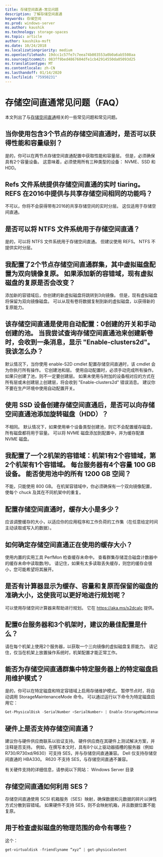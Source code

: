 ```yaml
---
title: 存储空间直通-常见问题
description: 了解存储空间直通
keywords: 存储空间
ms.prod: windows-server
ms.author: kaushik
ms.technology: storage-spaces
ms.topic: article
author: kaushika-msft
ms.date: 10/24/2018
ms.localizationpriority: medium
ms.openlocfilehash: 19dcc1c57fe7c7eea74b003553a0b0a6ab5508aa
ms.sourcegitcommit: 083ff9bed4867604dfe1cb42914550da05093d25
ms.translationtype: MT
ms.contentlocale: zh-CN
ms.lasthandoff: 01/14/2020
ms.locfileid: "75950231"
---
```

# <a name="storage-spaces-direct---frequently-asked-questions-faq"></a>存储空间直通常见问题（FAQ）

本文列出了与[存储空间直通](storage-spaces-direct-overview.md)相关的一些常见问题和常见问题。

## <a name="when-you-use-storage-spaces-direct-with-3-nodes-can-you-get-both-performance-and-capacity-tiers"></a>当你使用包含3个节点的存储空间直通时，是否可以获得性能和容量级别？

是的，你可以在两节点存储空间直通配置中获取性能和容量层。 但是，必须确保具有2个容量设备。 这意味着，必须使用所有三种类型的设备： NVME、SSD 和 HDD。
 
## <a name="refs-file-system-provides-real-time-tiaring-with-storage-spaces-direct-does-refs-provides-the-same-functionality-with-shared-storage-spaces-in-2016"></a>Refs 文件系统提供存储空间直通的实时 tiaring。 REFS 在2016中提供与共享存储空间相同的功能吗？

不可以，你将不会获得带有2016的共享存储空间的实时分层。 这仅适用于存储空间直通。 
 
## <a name="can-i-use-an-ntfs-file-system-with-storage-spaces-direct"></a>是否可以将 NTFS 文件系统用于存储空间直通？
  
是的，可以将 NTFS 文件系统用于存储空间直通。 但建议使用 REFS。 NTFS 不提供实时分层。 
 
## <a name="i-have-configured-2-node-storage-spaces-direct-clusters-where-the-virtual-disk-is-configured-as-2-way-mirror-resiliency-if-i-add-a-new-fault-domain-will-the-resiliency-of-the-existing-virtual-disk-change"></a>我配置了2个节点存储空间直通群集，其中虚拟磁盘配置为双向镜像复原。 如果添加新的容错域，现有虚拟磁盘的复原是否会改变？

添加新的容错域后，你创建的新虚拟磁盘将跳转到3向镜像。 但是，现有虚拟磁盘将保留为双向镜像磁盘。 可以从现有卷将数据复制到新的虚拟磁盘，以获得新的复原能力。
 
## <a name="the-storage-spaces-direct-was-created-using-the-autoconfig0-switch-and-the-pool-created-manually-when-i-try-to-query-the-storage-spaces-direct-pool-to-create-a-new-volume-i-get-a-message-that-says-enable-clusters2d-again-what-should-i-do"></a>该存储空间直通是使用自动配置：0创建的开关和手动创建的池。 当我尝试查询存储空间直通池来创建新卷时，会收到一条消息，显示 "Enable-clusters2d"。我该怎么办？

默认情况下，当你使用 enable-S2D cmdlet 配置存储空间直通时，该 cmdlet 会为你执行所有操作。 它创建池和层。 使用自动配置时，必须手动完成所有操作。 如果只创建了池，则不一定要创建层。 如果未使用与附加的设备相对应的方式在所有层或未创建层上创建层，将会收到 "Enable-clusters2d" 错误消息。 建议你不要在生产环境中使用自动配置开关。 
 
## <a name="is-it-possible-to-add-a-spinning-disk-hdd-to-the-storage-spaces-direct-pool-after-you-have-created-storage-spaces-direct-with-ssd-devices"></a>使用 SSD 设备创建存储空间直通后，是否可以向存储空间直通池添加旋转磁盘（HDD）？

不相同。 默认情况下，如果使用单个设备类型创建池，则它不会配置缓存磁盘，所有磁盘都将用于容量。 可以将 NVME 磁盘添加到配置中，并为缓存配置 NVME 磁盘。
 
## <a name="i-have-configured-a-2-rack-fault-domain-rack-1-has-2-fault-domains-rack-2-has-1-fault-domain-each-server-has-4-capacity-100-gb-devices-can-i-use-all-1200-gb-of-space-from-the-pool"></a>我配置了一个2机架的容错域：机架1有2个容错域，第2个机架有1个容错域。 每台服务器有4个容量 100 GB 设备。 能否使用池中的所有 1200 GB 空间？

不能，只能使用 800 GB。 在机架容错域中，你必须确保有一个双向镜像配置，使每个 chuck 及其在不同机架中的重复。
 
## <a name="what-should-the-cache-size-be-when-i-am-configuring-storage-spaces-direct"></a>配置存储空间直通时，缓存大小是多少？

应该调整缓存的大小，以适应你的应用程序和工作负荷的工作集（在任意给定时间主动读取或写入的数据）。

## <a name="how-can-i-determine-the-size-of-cache-that-is-being-used-by-storage-spaces-direct"></a>如何确定存储空间直通正在使用的缓存大小？

使用内置的实用工具 PerfMon 检查缓存未命中。 查看群集存储混合磁盘计数器中的缓存未命中读取数/秒。 请记住，如果有太多读取丢失缓存，则您的缓存会很小，您可能希望将其展开。 
 
## <a name="is-there-a-calculator-that-shows-the-exact-size-of-the-disks-that-are-being-set-aside-for-cache-capacity-and-resiliency-that-would-enable-me-to-plan-better"></a>是否有计算器显示为缓存、容量和复原而保留的磁盘的准确大小，这使我可以更好地进行规划呢？

可以使用存储空间计算器来帮助进行规划。 它在 https://aka.ms/s2dcalc 提供。
 
## <a name="what-is-the-best-configuration-that-you-would-recommend-when-configuring-6-servers-and-3-racks"></a>配置6台服务器和3个机架时，建议的最佳配置是什么？

请在每个机架上使用2个服务器，以获取一个三向镜像的虚拟磁盘复原能力。 请记住，仅当在机架上放置操作系统时，机架配置才能正常工作。 
 
## <a name="can-i-enable-maintenance-mode-for-a-specific-disk-on-a-specific-server-in-storage-spaces-direct-cluster"></a>能否为存储空间直通群集中特定服务器上的特定磁盘启用维护模式？

是的，你可以在特定磁盘和特定容错域上启用存储维护模式。 暂停节点时，将自动调用 StorageMaintenanceMode 命令。 可以通过运行以下命令为特定磁盘启用它：

```powershell
Get-PhysicalDisk -SerialNumber <SerialNumber> | Enable-StorageMaintenanceMode
```

## <a name="is-storage-spaces-direct-supported-on-my-hardware"></a>硬件上是否支持存储空间直通？

建议你与硬件供应商联系以验证支持。 硬件供应商在其硬件上测试解决方案，并注释是否支持。 例如，在撰写本文时，具有8个以上驱动器插槽的服务器（例如 R730/R730xd/R630）可支持 SES，并与存储空间直通兼容。 Dell 仅支持存储空间直通的 HBA330。 R620 不支持 SES，与存储空间直通不兼容。

有关硬件支持的详细信息，请参阅以下网站： Windows Server 目录
 
## <a name="how-does-storage-spaces-direct-make-use-of-ses"></a>存储空间直通如何利用 SES？

存储空间直通使用 SCSI 机箱服务（SES）映射，确保数据和元数据的碎片以弹性方式分散到容错域。 如果硬件不支持 SES，则不会映射机箱，并且数据位置不能复原。
 
## <a name="what-command-can-you-use-to-check-the-physical-extent-for-a-virtual-disk"></a>用于检查虚拟磁盘的物理范围的命令有哪些？
  
这个：

```powershell
get-virtualdisk -friendlyname “xyz” | get-physicalextent
```

